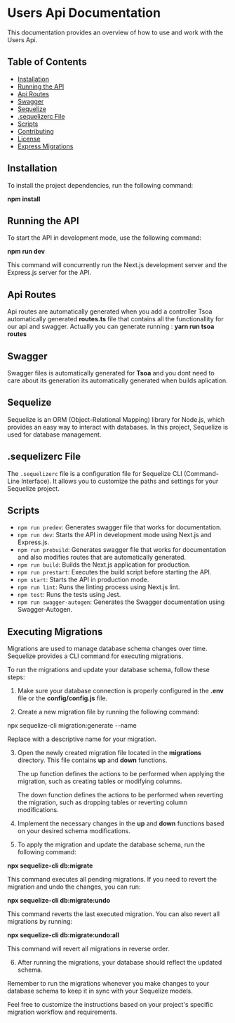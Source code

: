 # Users Api Documentation

This documentation provides an overview of how to use and work with the Users Api.

## Table of Contents
- [Installation](#installation)
- [Running the API](#running-the-api)
- [Api Routes](#api-routes)
- [Swagger](#swagger-autogen)
- [Sequelize](#sequelize)
- [.sequelizerc File](#sequelizerc-file)
- [Scripts](#scripts)
- [Contributing](#contributing)
- [License](#license)
- [Express Migrations](#migrations)

## Installation

To install the project dependencies, run the following command:

**npm install**


## Running the API

To start the API in development mode, use the following command:

**npm run dev**


This command will concurrently run the Next.js development server and the Express.js server for the API.

## Api Routes
Api routes are automatically generated when you add a controller
Tsoa automatically generated **routes.ts** file that contains all the 
functionallity for our api and swagger.
Actually you can generate running : **yarn run tsoa routes**

## Swagger
Swagger files is automatically generated for **Tsoa** and you dont need
to care about its generation its automatically generated when builds aplication.


## Sequelize

Sequelize is an ORM (Object-Relational Mapping) library for Node.js, which provides an easy way to interact with databases. In this project, Sequelize is used for database management.

## .sequelizerc File

The `.sequelizerc` file is a configuration file for Sequelize CLI (Command-Line Interface). It allows you to customize the paths and settings for your Sequelize project.

## Scripts
- `npm run predev`: Generates swagger file that works for documentation.
- `npm run dev`: Starts the API in development mode using Next.js and Express.js.
- `npm run prebuild`: Generates swagger file that works for documentation and also 
    modifies routes that are automatically generated.
- `npm run build`: Builds the Next.js application for production.
- `npm run prestart`: Executes the build script before starting the API.
- `npm start`: Starts the API in production mode.
- `npm run lint`: Runs the linting process using Next.js lint.
- `npm test`: Runs the tests using Jest.
- `npm run swagger-autogen`: Generates the Swagger documentation using Swagger-Autogen.

## Executing Migrations

Migrations are used to manage database schema changes over time. Sequelize provides a CLI command for executing migrations.

To run the migrations and update your database schema, follow these steps:

1. Make sure your database connection is properly configured in the **.env** file or the **config/config.js** file.

2. Create a new migration file by running the following command:

npx sequelize-cli migration:generate --name **<migration-name>**

Replace <migration-name> with a descriptive name for your migration.

3. Open the newly created migration file located in the **migrations** directory. This file contains **up** and **down** functions.

    The up function defines the actions to be performed when applying the migration, such as creating tables or modifying columns.

    The down function defines the actions to be performed when reverting the migration, such as dropping tables or reverting column modifications.

4. Implement the necessary changes in the **up** and **down** functions based on your desired schema modifications.

5. To apply the migration and update the database schema, run the following command:

**npx sequelize-cli db:migrate**


This command executes all pending migrations.
If you need to revert the migration and undo the changes, you can run:

**npx sequelize-cli db:migrate:undo**

This command reverts the last executed migration.
You can also revert all migrations by running:

**npx sequelize-cli db:migrate:undo:all**

This command will revert all migrations in reverse order.

6. After running the migrations, your database should reflect the updated schema.

Remember to run the migrations whenever you make changes to your database schema to keep it in sync with your Sequelize models.

Feel free to customize the instructions based on your project's specific migration workflow and requirements.
